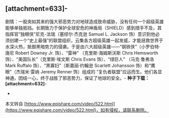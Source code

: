 \[attachment=633\]-
-
剧情：一股突如其来的强大邪恶势力对地球造成致命威胁，没有任何一个超级英雄能够单独抵挡。长期致力于保护全球安危的神盾局（SHIELD）感到措手不及，其指挥官“独眼侠”尼克-法瑞（塞缪尔·杰克逊 Samuel L. Jackson 饰）意识到他必须创建一个“史上最强”的联盟组织，云集各方超级英雄一起发威，才能拯救世界于水深火热，抵御黑暗势力的侵袭。于是由六大超级英雄——“钢铁侠”（小罗伯特·唐尼 Robert Downey Jr. 饰）、“雷神” （克里斯·海姆斯沃斯 Chris Hemsworth 饰）、“美国队长”（克里斯·埃文斯 Chris Evans 饰）、“绿巨人” （马克·鲁弗洛 Mark Ruffalo 饰）、“黑寡妇”（斯嘉丽·约翰逊 Scarlett Johansson 饰）和“鹰眼”（杰瑞米·雷纳 Jeremy Renner 饰）组成的 “复仇者联盟”应运而生。他们各显神通，团结一心，终于战胜了邪恶势力，保证了地球的安全。-
**种子下载：\[attachment=632\]**-

-

本文转自 [https://www.eqishare.com/video/522.html](https://www.eqishare.com/video/522.html)，如有侵权，请联系删除。